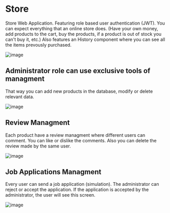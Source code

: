 # Store
Store Web Application. Featuring role based user authentication (JWT). You can expect everything that an online store does. (Have your own money, add products to the cart, buy the products, if a product is out of stock you can't buy it, etc.) Also features an History component where you can see all the items prevously purchased.

![image](https://user-images.githubusercontent.com/92189889/145521030-b4a3472c-6b32-4b14-8e43-dd00be8e9605.png)

## Administrator role can use exclusive tools of managment
That way you can add new products in the database, modify or delete relevant data. 

![image](https://user-images.githubusercontent.com/92189889/145520958-99acf0f0-bec9-4cf6-861c-bd5b778fd602.png)

## Review Managment
Each product have a review managment where different users can comment. You can like or dislike the comments. Also you can delete the review made by the same user.

![image](https://user-images.githubusercontent.com/92189889/145521258-c47198a2-0b83-4086-a9e6-1cbef6ff3a27.png)

## Job Applications Managment
Every user can send a job application (simulation). The administrator can reject or accept the application. If the application is accepted by the administrator, the user will see this screen.

![image](https://user-images.githubusercontent.com/92189889/145521403-fd33b174-4da2-4b89-97c8-11878a059ef4.png)
